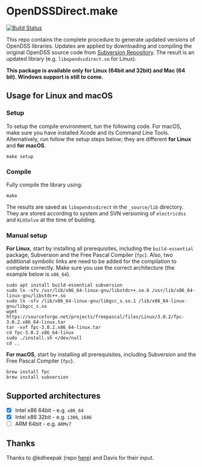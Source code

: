 # OpenDSSDirect.make

[![Build Status](https://travis-ci.org/Muxelmann/OpenDSSDirect.make.svg?branch=master)](https://travis-ci.org/Muxelmann/OpenDSSDirect.make)

This repo contains the complete procedure to generate updated versions of OpenDSS libraries.
Updates are applied by downloading and compiling the original OpenDSS source code from [Subversion Repository](https://sourceforge.net/projects/electricdss/).
The result is an updated library (e.g. `libopendssdirect.so` for Linux).

**This package is available only for Linux (64bit and 32bit) and Mac (64 bit). Windows support is still to come.**

## Usage for Linux and macOS

### Setup

To setup the compile environment, tun the following code. For macOS, make sure you have installed Xcode and its Command Line Tools. Alternatively, run follow the setup steps below; they are different **for Linux** and **for macOS**.

```
make setup
```

### Compile

Fully compile the library using:

```
make
```

The results are saved as `libopendssdirect` in the `_source/lib` directory. They are stored according to system and SVN versioning of `electricdss` and `KLUSolve` at the time of building.

### Manual setup

**For Linux**, start by installing all prerequisites, including the `build-essential` package, Subversion and the Free Pascal Compiler (`fpc`). Also, two additional symbolic links are need to be added for the compilation to complete correctly.
Make sure you use the correct architecture (the example below is `x86_64`).

```
sudo apt install build-essential subversion
sudo ln -sfv /usr/lib/x86_64-linux-gnu/libstdc++.so.6 /usr/lib/x86_64-linux-gnu/libstdc++.so
sudo ln -sfv /lib/x86_64-linux-gnu/libgcc_s.so.1 /lib/x86_64-linux-gnu/libgcc_s.so
wget https://sourceforge.net/projects/freepascal/files/Linux/3.0.2/fpc-3.0.2.x86_64-linux.tar
tar -xvf fpc-3.0.2.x86_64-linux.tar
cd fpc-3.0.2.x86_64-linux
sudo ./install.sh </dev/null
cd ..
```

**For macOS**, start by installing all prerequisites, including Subversion and the Free Pascal Compiler (`fpc`).

```
brew install fpc
brew install subversion
```

## Supported architectures

- [x] Intel x86 64bit - e.g. `x86_64`
- [x] Intel x86 32bit - e.g. `i386`, `i686`
- [ ] ARM 64bit - e.g. `ARMv7`

## Thanks

Thanks to @kdheepak (repo [here](https://github.com/NREL/OpenDSSDirect.py)) and Davis for their input.
